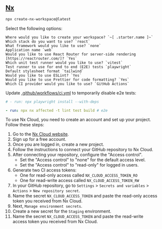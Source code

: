 ## [Nx](https://nx.dev/)

```bash
npx create-nx-workspace@latest
```

Select the following options:

```
Where would you like to create your workspace? `~[ .starter.name ]~`
Which stack do you want to use? `react`
What framework would you like to use? `none`
Application name `web`
Would you like to use React Router for server-side rendering [https://reactrouter.com/]? `Yes`
Which unit test runner would you like to use? `vitest`
Test runner to use for end to end (E2E) tests `playwright`
Default stylesheet format `tailwind`
Would you like to use ESLint? `Yes`
Would you like to use Prettier for code formatting? `Yes`
Which CI provider would you like to use? `GitHub Actions`
```

Update [.github/workflows/ci.yml](../../.github/workflows/ci.yml) to temporarily disable e2e tests:

```yaml
# - run: npx playwright install --with-deps

- run: npx nx affected -t lint test build # e2e
```

To use Nx Cloud, you need to create an account and set up your project. Follow these steps:

1. Go to the [Nx Cloud website](https://nx.app/).
2. Sign up for a free account.
3. Once you are logged in, create a new project.
4. Follow the instructions to connect your GitHub repository to Nx Cloud.
5. After connecting your repository, configure the "Access control".
   - Set the "Access control" to "none" for the default access level.
   - Set the "Access control" to "read-only" for logged in users.
6. Generate two CI access tokens:
   - One for read-only access called `NX_CLOUD_ACCESS_TOKEN_RO`
   - One for read-write access called `NX_CLOUD_ACCESS_TOKEN_RW`
7. In your GitHub repository, go to `Settings` > `Secrets and variables` > `Actions` > `New repository secret`.
8. Name the secret `NX_CLOUD_ACCESS_TOKEN` and paste the read-only access token you received from Nx Cloud.
9. Next, `Manage environment secrets`.
10. Create a new secret for the `Staging` environment.
11. Name the secret `NX_CLOUD_ACCESS_TOKEN` and paste the read-write access token you received from Nx Cloud.
